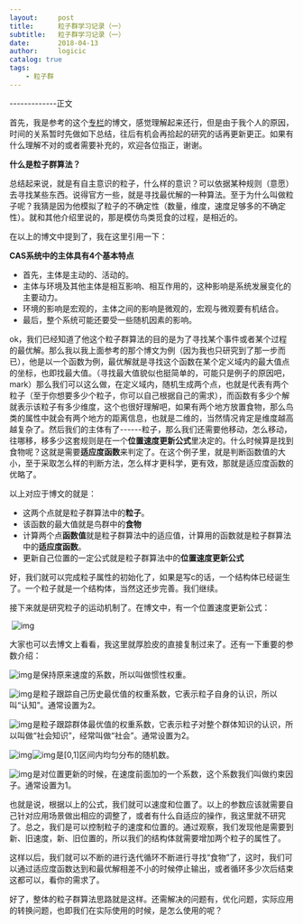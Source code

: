 ```yaml
---
layout:     post
title:      粒子群学习记录（一）
subtitle:   粒子群学习记录（一）
date:       2018-04-13
author:     logicic
catalog: true
tags:
    - 粒子群
---
```




-------------正文

首先，我是参考的这个[专栏](https://blog.csdn.net/niuyongjie/article/details/1569671)的博文，感觉理解起来还行，但是由于我个人的原因，时间的关系暂时先做如下总结，往后有机会再拾起的研究的话再更新更正。如果有什么理解不对的或者需要补充的，欢迎各位指正，谢谢。

**什么是粒子群算法？**

总结起来说，就是有自主意识的粒子，什么样的意识？可以依据某种规则（意愿）去寻找某些东西。说得官方一些，就是寻找最优解的一种算法。至于为什么叫做粒子呢？我猜是因为他模拟了粒子的不确定性（数量，维度，速度足够多的不确定性）。就和其他介绍里说的，那是模仿鸟类觅食的过程，是相近的。

在以上的博文中提到了，我在这里引用一下：

**CAS系统中的主体具有4个基本特点**



- 首先，主体是主动的、活动的。 
- 主体与环境及其他主体是相互影响、相互作用的，这种影响是系统发展变化的主要动力。 
- 环境的影响是宏观的，主体之间的影响是微观的，宏观与微观要有机结合。 
- 最后，整个系统可能还要受一些随机因素的影响。 

ok，我们已经知道了他这个粒子群算法的目的是为了寻找某个事件或者某个过程的最优解。那么我以我上面参考的那个博文为例（因为我也只研究到了那一步而已），他是以一个函数为例，最优解就是寻找这个函数在某个定义域内的最大值点的坐标，也即找最大值。（寻找最大值貌似也挺简单的，可能只是例子的原因吧，mark）那么我们可以这么做，在定义域内，随机生成两个点，也就是代表有两个粒子（至于你想要多少个粒子，你可以自己根据自己的需求），而函数有多少个解就表示该粒子有多少维度，这个也很好理解吧，如果有两个地方放置食物，那么鸟类的属性中就会有两个地方的距离信息，也就是二维的，当然情况肯定是维度越高越复杂了。然后我们的主体有了------粒子，那么我们还需要他移动，怎么移动，往哪移，移多少这套规则是在一个**位置速度更新公式**里决定的。什么时候算是找到食物呢？这就是需要**适应度函数**来判定了。在这个例子里，就是判断函数值的大小，至于采取怎么样的判断方法，怎么样才更科学，更有效，那就是适应度函数的优略了。

以上对应于博文的就是：



- 这两个点就是粒子群算法中的**粒子**。
- 该函数的最大值就是鸟群中的**食物** 
- 计算两个点**函数值**就是粒子群算法中的适应值，计算用的函数就是粒子群算法中的**适应度函数**。
- 更新自己位置的一定公式就是粒子群算法中的**位置速度更新公式**

好，我们就可以完成粒子属性的初始化了，如果是写c的话，一个结构体已经诞生了。一个粒子就是一个结构体，当然这还步完善。我们继续。

接下来就是研究粒子的运动机制了。在博文中，有一个位置速度更新公式：

​                      ![img](https://img-blog.csdn.net/20180413143213815?watermark/2/text/aHR0cHM6Ly9ibG9nLmNzZG4ubmV0L3FxXzM4OTYwODk5/font/5a6L5L2T/fontsize/400/fill/I0JBQkFCMA==/dissolve/70)![点击并拖拽以移动](data:image/gif;base64,R0lGODlhAQABAPABAP///wAAACH5BAEKAAAALAAAAAABAAEAAAICRAEAOw==)

大家也可以去博文上看看，我这里就厚脸皮的直接复制过来了。还有一下重要的参数介绍：



![img](https://img-blog.csdnimg.cn/img_convert/8f90d4968a50445806209e3bb6e61990.bmp)![点击并拖拽以移动](data:image/gif;base64,R0lGODlhAQABAPABAP///wAAACH5BAEKAAAALAAAAAABAAEAAAICRAEAOw==)是保持原来速度的系数，所以叫做惯性权重。

![img](https://img-blog.csdnimg.cn/img_convert/3704e6f174e3afe93a73fcc8b9668ac4.bmp)![点击并拖拽以移动](data:image/gif;base64,R0lGODlhAQABAPABAP///wAAACH5BAEKAAAALAAAAAABAAEAAAICRAEAOw==)是粒子跟踪自己历史最优值的权重系数，它表示粒子自身的认识，所以叫“认知”。通常设置为2。

![img](https://img-blog.csdnimg.cn/img_convert/967f8540e325185b76901a45e5c7448b.bmp)![点击并拖拽以移动](data:image/gif;base64,R0lGODlhAQABAPABAP///wAAACH5BAEKAAAALAAAAAABAAEAAAICRAEAOw==)是粒子跟踪群体最优值的权重系数，它表示粒子对整个群体知识的认识，所以叫做“社会知识”，经常叫做“社会”。通常设置为2。

![img](https://img-blog.csdnimg.cn/img_convert/98dc2ced956b2f25440624d73044ce2f.bmp)![点击并拖拽以移动](data:image/gif;base64,R0lGODlhAQABAPABAP///wAAACH5BAEKAAAALAAAAAABAAEAAAICRAEAOw==)![img](https://img-blog.csdnimg.cn/img_convert/555897569c2d1031de487fed848d7e65.bmp)![点击并拖拽以移动](data:image/gif;base64,R0lGODlhAQABAPABAP///wAAACH5BAEKAAAALAAAAAABAAEAAAICRAEAOw==)是[0,1]区间内均匀分布的随机数。

![img](https://img-blog.csdnimg.cn/img_convert/431377b6b9940a5492785c2a05c35d00.bmp)![点击并拖拽以移动](data:image/gif;base64,R0lGODlhAQABAPABAP///wAAACH5BAEKAAAALAAAAAABAAEAAAICRAEAOw==)是对位置更新的时候，在速度前面加的一个系数，这个系数我们叫做约束因子。通常设置为1。



也就是说，根据以上的公式，我们就可以速度和位置了。以上的参数应该就需要自己针对应用场景做出相应的调整了，或者有什么自适应的操作，我这里就不研究了。总之，我们是可以控制粒子的速度和位置的。通过观察，我们发现他是需要到新、旧速度，新、旧位置的，所以我们的结构体就需要增加两个粒子的属性了。

这样以后，我们就可以不断的进行迭代循环不断进行寻找“食物”了，这时，我们可以通过适应度函数达到和最优解相差不小的时候停止输出，或者循环多少次后结束这都可以，看你的需求了。

好了，整体的粒子群算法思路就是这样。还需解决的问题有，优化问题，实际应用的转换问题，也即我们在实际使用的时候，是怎么使用的呢？